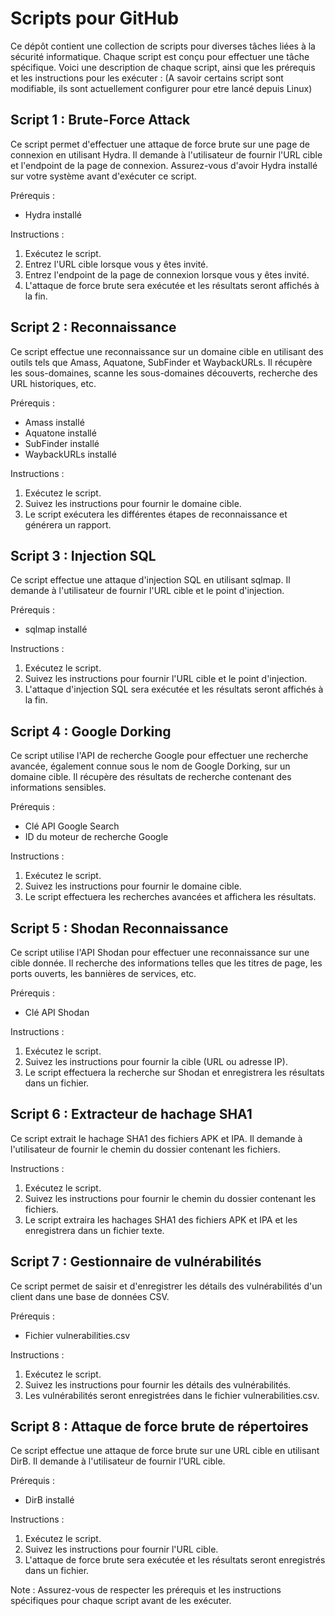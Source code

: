 # Scripts pour GitHub

Ce dépôt contient une collection de scripts pour diverses tâches liées à la sécurité informatique. Chaque script est conçu pour effectuer une tâche spécifique. Voici une description de chaque script, ainsi que les prérequis et les instructions pour les exécuter : (A savoir certains script sont modifiable, ils sont actuellement configurer pour etre lancé depuis Linux)

## Script 1 : Brute-Force Attack
Ce script permet d'effectuer une attaque de force brute sur une page de connexion en utilisant Hydra. Il demande à l'utilisateur de fournir l'URL cible et l'endpoint de la page de connexion. Assurez-vous d'avoir Hydra installé sur votre système avant d'exécuter ce script.

Prérequis :
- Hydra installé

Instructions :
1. Exécutez le script.
2. Entrez l'URL cible lorsque vous y êtes invité.
3. Entrez l'endpoint de la page de connexion lorsque vous y êtes invité.
4. L'attaque de force brute sera exécutée et les résultats seront affichés à la fin.

## Script 2 : Reconnaissance
Ce script effectue une reconnaissance sur un domaine cible en utilisant des outils tels que Amass, Aquatone, SubFinder et WaybackURLs. Il récupère les sous-domaines, scanne les sous-domaines découverts, recherche des URL historiques, etc.

Prérequis :
- Amass installé
- Aquatone installé
- SubFinder installé
- WaybackURLs installé

Instructions :
1. Exécutez le script.
2. Suivez les instructions pour fournir le domaine cible.
3. Le script exécutera les différentes étapes de reconnaissance et générera un rapport.

## Script 3 : Injection SQL
Ce script effectue une attaque d'injection SQL en utilisant sqlmap. Il demande à l'utilisateur de fournir l'URL cible et le point d'injection.

Prérequis :
- sqlmap installé

Instructions :
1. Exécutez le script.
2. Suivez les instructions pour fournir l'URL cible et le point d'injection.
3. L'attaque d'injection SQL sera exécutée et les résultats seront affichés à la fin.

## Script 4 : Google Dorking
Ce script utilise l'API de recherche Google pour effectuer une recherche avancée, également connue sous le nom de Google Dorking, sur un domaine cible. Il récupère des résultats de recherche contenant des informations sensibles.

Prérequis :
- Clé API Google Search
- ID du moteur de recherche Google

Instructions :
1. Exécutez le script.
2. Suivez les instructions pour fournir le domaine cible.
3. Le script effectuera les recherches avancées et affichera les résultats.

## Script 5 : Shodan Reconnaissance
Ce script utilise l'API Shodan pour effectuer une reconnaissance sur une cible donnée. Il recherche des informations telles que les titres de page, les ports ouverts, les bannières de services, etc.

Prérequis :
- Clé API Shodan

Instructions :
1. Exécutez le script.
2. Suivez les instructions pour fournir la cible (URL ou adresse IP).
3. Le script effectuera la recherche sur Shodan et enregistrera les résultats dans un fichier.

## Script 6 : Extracteur de hachage SHA1
Ce script extrait le hachage SHA1 des fichiers APK et IPA. Il demande à l'utilisateur de fournir le chemin du dossier contenant les fichiers.

Instructions :
1. Exécutez le script.
2. Suivez les instructions pour fournir le chemin du dossier contenant les fichiers.
3. Le script extraira les hachages SHA1 des fichiers APK et IPA et les enregistrera dans un fichier texte.

## Script 7 : Gestionnaire de vulnérabilités
Ce script permet de saisir et d'enregistrer les détails des vulnérabilités d'un client dans une base de données CSV.

Prérequis :
- Fichier vulnerabilities.csv

Instructions :
1. Exécutez le script.
2. Suivez les instructions pour fournir les détails des vulnérabilités.
3. Les vulnérabilités seront enregistrées dans le fichier vulnerabilities.csv.

## Script 8 : Attaque de force brute de répertoires
Ce script effectue une attaque de force brute sur une URL cible en utilisant DirB. Il demande à l'utilisateur de fournir l'URL cible.

Prérequis :
- DirB installé

Instructions :
1. Exécutez le script.
2. Suivez les instructions pour fournir l'URL cible.
3. L'attaque de force brute sera exécutée et les résultats seront enregistrés dans un fichier.

Note : Assurez-vous de respecter les prérequis et les instructions spécifiques pour chaque script avant de les exécuter.


